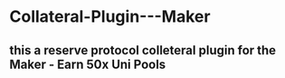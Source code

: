 # Collateral-Plugin---Maker


## this a reserve protocol colleteral plugin for the Maker - Earn 50x Uni Pools
